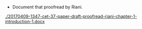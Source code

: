 * Document that proofread by Riani.

[./20170409-1347-cet-37-paper-draft-proofread-riani-chapter-1-introduction-1.docx](./20170409-1347-cet-37-paper-draft-proofread-riani-chapter-1-introduction-1.docx)
